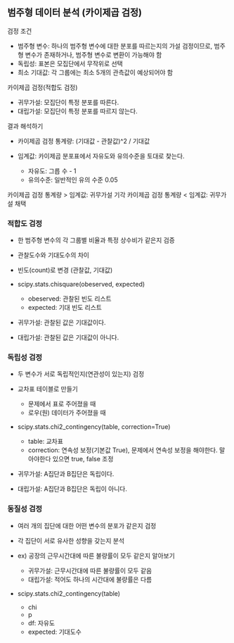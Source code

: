 ## 범주형 데이터 분석 (카이제곱 검정)

검정 조건

- 범주형 변수: 하나의 범주형 변수에 대한 분포를 따르는지의 가설 검정이므로, 범주형 변수가 존재하거나, 범주형 변수로 변환이 가능해야 함
- 독립성: 표본은 모집단에서 무작위로 선택
- 최소 기대값: 각 그룹에는 최소 5개의 관측값이 예상되어야 함

카이제곱 검정(적합도 검정)

- 귀무가설: 모집단이 특정 분포를 따른다.
- 대립가설: 모집단이 특정 분포를 따르지 않는다.

결과 해석하기

- 카이제곱 검정 통계량: (기대값 - 관찰값)^2 / 기대값
- 임계값: 카이제곱 분포표에서 자유도와 유의수준을 토대로 찾는다.

  - 자유도: 그릅 수 - 1
  - 유의수준: 일반적인 유의 수준 0.05

카이제곱 검정 통계량 > 임계값: 귀무가설 기각
카이제곱 검정 통계량 < 임계값: 귀무가설 채택

### 적합도 검정

- 한 범주형 변수의 각 그룹별 비율과 특정 상수비가 같은지 검증
- 관찰도수와 기대도수의 차이
- 빈도(count)로 변경 (관찰값, 기대값)
- scipy.stats.chisquare(obeserved, expected)

  - obeserved: 관찰된 빈도 리스트
  - expected: 기대 빈도 리스트

- 귀무가설: 관찰된 값은 기대값이다.
- 대립가설: 관찰된 값은 기대값이 아니다.

### 독립성 검정

- 두 변수가 서로 독립적인지(연관성이 있는지) 검정
- 교차표 테이블로 만들기
  - 문제에서 표로 주어졌을 때
  - 로우(원) 데이터가 주어졌을 때
- scipy.stats.chi2_contingency(table, correction=True)

  - table: 교차표
  - correction: 연속성 보정(기본값 True), 문제에서 연속성 보정을 해야한다. 말아야한다 있으면 true, false 조정

- 귀무가설: A집단과 B집단은 독립이다.
- 대립가설: A집단과 B집단은 독립이 아니다.

### 동질성 검정

- 여러 개의 집단에 대한 어떤 변수의 분포가 같은지 검정
- 각 집단이 서로 유사한 성향을 갖는지 분석
- ex) 공장의 근무시간대에 따른 불량률이 모두 같은지 알아보기

  - 귀무가설: 근무시간대에 따른 불량률이 모두 같음
  - 대립가설: 적어도 하나의 시간대에 불량률은 다름

- scipy.stats.chi2_contingency(table)
  - chi
  - p
  - df: 자유도
  - expected: 기대도수
